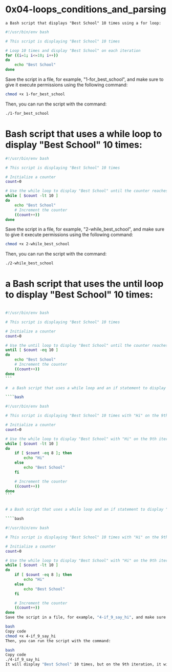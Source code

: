 # 0x04-loops_conditions_and_parsing



``
a Bash script that displays "Best School" 10 times using a for loop:
``

```bash
#!/usr/bin/env bash

# This script is displaying "Best School" 10 times

# Loop 10 times and display "Best School" on each iteration
for ((i=1; i<=10; i++))
do
    echo "Best School"
done
```

Save the script in a file, for example, "1-for_best_school", and make sure to give it execute permissions using the following command:

```bash
chmod +x 1-for_best_school
```

Then, you can run the script with the command:

```bash
./1-for_best_school
```



#  Bash script that uses a while loop to display "Best School" 10 times:

```bash
#!/usr/bin/env bash

# This script is displaying "Best School" 10 times

# Initialize a counter
count=0

# Use the while loop to display "Best School" until the counter reaches 10
while [ $count -lt 10 ]
do
    echo "Best School"
    # Increment the counter
    ((count++))
done
```

Save the script in a file, for example, "2-while_best_school", and make sure to give it execute permissions using the following command:

```bash
chmod +x 2-while_best_school
```

Then, you can run the script with the command:

```bash
./2-while_best_school
```

# a Bash script that uses the until loop to display "Best School" 10 times:

````bash

#!/usr/bin/env bash

# This script is displaying "Best School" 10 times

# Initialize a counter
count=0

# Use the until loop to display "Best School" until the counter reaches 10
until [ $count -eq 10 ]
do
    echo "Best School"
    # Increment the counter
    ((count++))
done
```

#  a Bash script that uses a while loop and an if statement to display "Best School" 10 times but says "Hi" on a new line during the 9th iteration:

````bash

#!/usr/bin/env bash

# This script is displaying "Best School" 10 times with "Hi" on the 9th iteration

# Initialize a counter
count=0

# Use the while loop to display "Best School" with "Hi" on the 9th iteration
while [ $count -lt 10 ]
do
    if [ $count -eq 8 ]; then
        echo "Hi"
    else
        echo "Best School"
    fi

    # Increment the counter
    ((count++))
done
```


# a Bash script that uses a while loop and an if statement to display "Best School" 10 times but says "Hi" on a new line during the 9th iteration:

````bash

#!/usr/bin/env bash

# This script is displaying "Best School" 10 times with "Hi" on the 9th iteration

# Initialize a counter
count=0

# Use the while loop to display "Best School" with "Hi" on the 9th iteration
while [ $count -lt 10 ]
do
    if [ $count -eq 8 ]; then
        echo "Hi"
    else
        echo "Best School"
    fi

    # Increment the counter
    ((count++))
done
Save the script in a file, for example, "4-if_9_say_hi", and make sure to give it execute permissions using the following command:

bash
Copy code
chmod +x 4-if_9_say_hi
Then, you can run the script with the command:

bash
Copy code
./4-if_9_say_hi
It will display "Best School" 10 times, but on the 9th iteration, it will print "Hi" on a new line. The if statement checks if the counter is equal to 8 (corresponding to the 9th iteration) and prints "Hi" instead of "Best School".

````
